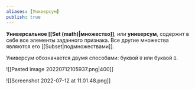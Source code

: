 ```yaml
---
aliases: [Универсум]
publish: true
---
```


**Универсальное [[Set (math)|множество]]**, или **универсум**, содержит в себе все элементы заданного признака. Все другие множества являются его [[Subset|подмножествами]].

Универсум обозначается двумя способами: буквой `U` или буквой `Ω`.

![[Pasted image 20220712105937.png|400]]

![[Screenshot 2022-07-12 at 11.01.48.png]]